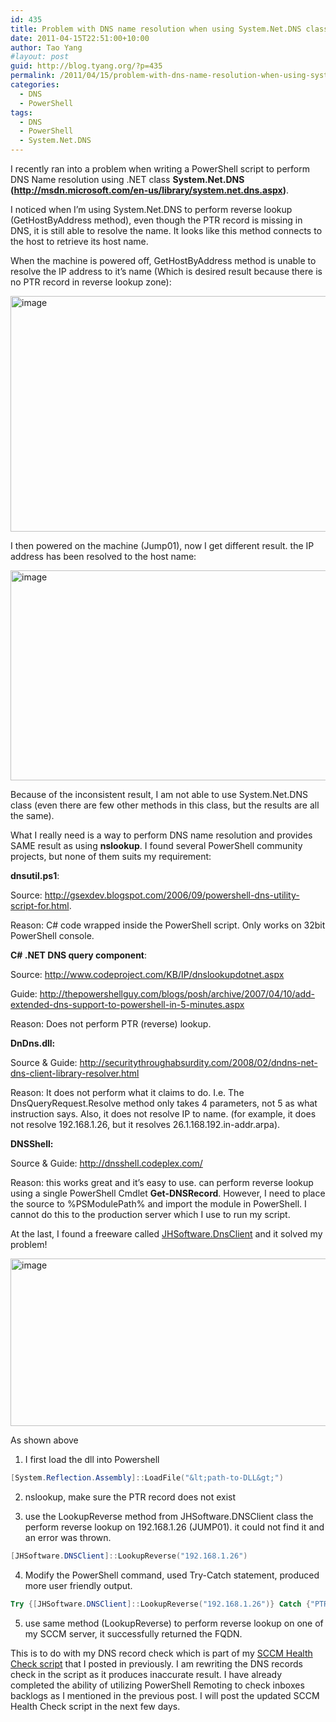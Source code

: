 ```yaml
---
id: 435
title: Problem with DNS name resolution when using System.Net.DNS class
date: 2011-04-15T22:51:00+10:00
author: Tao Yang
#layout: post
guid: http://blog.tyang.org/?p=435
permalink: /2011/04/15/problem-with-dns-name-resolution-when-using-system-net-dns-class/
categories:
  - DNS
  - PowerShell
tags:
  - DNS
  - PowerShell
  - System.Net.DNS
---
```

I recently ran into a problem when writing a PowerShell script to perform DNS Name resolution using .NET class <strong>System.Net.DNS (<a href="http://msdn.microsoft.com/en-us/library/system.net.dns.aspx">http://msdn.microsoft.com/en-us/library/system.net.dns.aspx</a>)</strong>.

I noticed when I’m using System.Net.DNS to perform reverse lookup (GetHostByAddress method), even though the PTR record is missing in DNS, it is still able to resolve the name. It looks like this method connects to the host to retrieve its host name.

When the machine is powered off, GetHostByAddress method is unable to resolve the IP address to it’s name (Which is desired result because there is no PTR record in reverse lookup zone):

<a href="http://blog.tyang.org/wp-content/uploads/2011/04/image3.png"><img style="padding-right: 0px; display: inline; padding-left: 0px; background-image: none; padding-top: 0px; border-width: 0px;" title="image" src="http://blog.tyang.org/wp-content/uploads/2011/04/image3_thumb.png" border="0" alt="image" width="832" height="377" /></a>

I then powered on the machine (Jump01), now I get different result. the IP address has been resolved to the host name:

<a href="http://blog.tyang.org/wp-content/uploads/2011/04/image11.png"><img style="padding-right: 0px; display: inline; padding-left: 0px; background-image: none; padding-top: 0px; border-width: 0px;" title="image" src="http://blog.tyang.org/wp-content/uploads/2011/04/image11_thumb.png" border="0" alt="image" width="833" height="336" /></a>

Because of the inconsistent result, I am not able to use System.Net.DNS class (even there are few other methods in this class, but the results are all the same).

What I really need is a way to perform DNS name resolution and provides SAME result as using <strong>nslookup</strong>. I found several PowerShell community projects, but none of them suits my requirement:

<strong>dnsutil.ps1</strong>:

Source: <a href="http://gsexdev.blogspot.com/2006/09/powershell-dns-utility-script-for.html">http://gsexdev.blogspot.com/2006/09/powershell-dns-utility-script-for.html</a>.

Reason: C# code wrapped inside the PowerShell script. Only works on 32bit PowerShell console.

<strong>C# .NET DNS query component</strong>:

Source: <a href="http://www.codeproject.com/KB/IP/dnslookupdotnet.aspx">http://www.codeproject.com/KB/IP/dnslookupdotnet.aspx</a>

Guide: <a href="http://thepowershellguy.com/blogs/posh/archive/2007/04/10/add-extended-dns-support-to-powershell-in-5-minutes.aspx">http://thepowershellguy.com/blogs/posh/archive/2007/04/10/add-extended-dns-support-to-powershell-in-5-minutes.aspx</a>

Reason: Does not perform PTR (reverse) lookup.

<strong>DnDns.dll:</strong>

Source & Guide: <a href="http://securitythroughabsurdity.com/2008/02/dndns-net-dns-client-library-resolver.html">http://securitythroughabsurdity.com/2008/02/dndns-net-dns-client-library-resolver.html</a>

Reason: It does not perform what it claims to do. I.e. The DnsQueryRequest.Resolve method only takes 4 parameters, not 5 as what instruction says. Also, it does not resolve IP to name. (for example, it does not resolve 192.168.1.26, but it resolves 26.1.168.192.in-addr.arpa).

<strong>DNSShell:</strong>

Source & Guide: <a href="http://dnsshell.codeplex.com/">http://dnsshell.codeplex.com/</a>

Reason: this works great and it’s easy to use. can perform reverse lookup using a single PowerShell Cmdlet <strong>Get-DNSRecord</strong>. However, I need to place the source to %PSModulePath% and import the module in PowerShell. I cannot do this to the production server which I use to run my script.

At the last, I found a freeware called <a href="http://www.simpledns.com/dns-client-lib.aspx">JHSoftware.DnsClient</a> and it solved my problem!

<a href="http://blog.tyang.org/wp-content/uploads/2011/04/image15.png"><img style="padding-right: 0px; display: inline; padding-left: 0px; background-image: none; padding-top: 0px; border-width: 0px;" title="image" src="http://blog.tyang.org/wp-content/uploads/2011/04/image15_thumb.png" border="0" alt="image" width="803" height="268" /></a>

As shown above

1. I first load the dll into Powershell

```powershell
[System.Reflection.Assembly]::LoadFile("&lt;path-to-DLL&gt;")
```

2. nslookup, make sure the PTR record does not exist

3. use the LookupReverse method from JHSoftware.DNSClient class the perform reverse lookup on 192.168.1.26 (JUMP01). it could not find it and an error was thrown.

```powershell
[JHSoftware.DNSClient]::LookupReverse("192.168.1.26")
```

4. Modify the PowerShell command, used Try-Catch statement, produced more user friendly output.

```powershell
Try {[JHSoftware.DNSClient]::LookupReverse("192.168.1.26")} Catch {"PTR Record not found!"}
```

5. use same method (LookupReverse) to perform reverse lookup on one of my SCCM server, it successfully returned the FQDN.

This is to do with my DNS record check which is part of my <a href="http://blog.tyang.org/2011/03/30/powershell-script-sccm-health-check">SCCM Health Check script</a> that I posted in previously. I am rewriting the DNS records check in the script as it produces inaccurate result. I have already completed the ability of utilizing PowerShell Remoting to check inboxes backlogs as I mentioned in the previous post. I will post the updated SCCM Health Check script in the next few days.